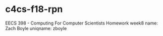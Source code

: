 # c4cs-f18-rpn
EECS 398 - Computing For Computer Scientists Homework week8
name: Zach Boyle
uniqname: zboyle
